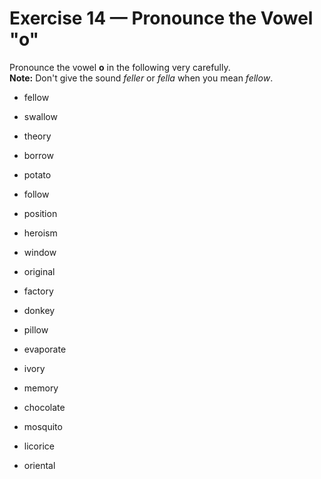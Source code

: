 # Exercise 14 — Pronounce the Vowel "o"

Pronounce the vowel **o** in the following very carefully.  
**Note:** Don't give the sound *feller* or *fella* when you mean *fellow*.

- fellow  
- swallow  
- theory  
- borrow  

- potato  
- follow  
- position  
- heroism  

- window  
- original  
- factory  
- donkey  

- pillow  
- evaporate  
- ivory  
- memory  

- chocolate  
- mosquito  
- licorice  
- oriental  
